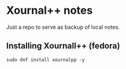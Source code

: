 # Xournal++ notes
Just a repo to serve as backup of local notes.

## Installing Xournall++ (fedora)
```
sudo dnf install xournalpp -y
```
